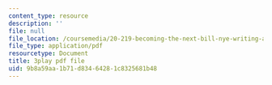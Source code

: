 ```yaml
---
content_type: resource
description: ''
file: null
file_location: /coursemedia/20-219-becoming-the-next-bill-nye-writing-and-hosting-the-educational-show-january-iap-2015/9b8a59aa1b71d83464281c8325681b48_gUNY29Zpu7g.pdf
file_type: application/pdf
resourcetype: Document
title: 3play pdf file
uid: 9b8a59aa-1b71-d834-6428-1c8325681b48
---
```


